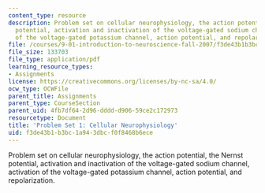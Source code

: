 ```yaml
---
content_type: resource
description: Problem set on cellular neurophysiology, the action potential, the Nernst
  potential, activation and inactivation of the voltage-gated sodium channel, activation
  of the voltage-gated potassium channel, action potential, and repolarization.
file: /courses/9-01-introduction-to-neuroscience-fall-2007/f3de43b1b3bc1a943dbcf0f8468b6ece_pset1.pdf
file_size: 133703
file_type: application/pdf
learning_resource_types:
- Assignments
license: https://creativecommons.org/licenses/by-nc-sa/4.0/
ocw_type: OCWFile
parent_title: Assignments
parent_type: CourseSection
parent_uid: 4fb7df64-2d96-dddd-d906-59ce2c172973
resourcetype: Document
title: 'Problem Set 1: Cellular Neurophysiology'
uid: f3de43b1-b3bc-1a94-3dbc-f0f8468b6ece
---
```

Problem set on cellular neurophysiology, the action potential, the Nernst potential, activation and inactivation of the voltage-gated sodium channel, activation of the voltage-gated potassium channel, action potential, and repolarization.